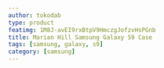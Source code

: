 ```yaml
---
author: tokodab
type: product
featimg: 1M8J-avEI9rxBtpV9HmczgJofzvHsPGnb
title: Marian Hill Samsung Galaxy S9 Case
tags: [samsung, galaxy, s9]
category: [samsung]
---
```

